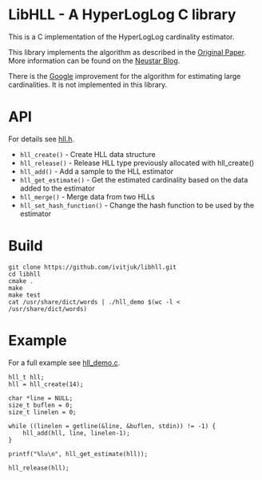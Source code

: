 # LibHLL - A HyperLogLog C library

This is a C implementation of the HyperLogLog cardinality estimator.

This library implements the algorithm as described in the [Original Paper](http://algo.inria.fr/flajolet/Publications/FlFuGaMe07.pdf). More information can be found on the [Neustar Blog](https://research.neustar.biz/2012/10/25/sketch-of-the-day-hyperloglog-cornerstone-of-a-big-data-infrastructure/).

There is the [Google](http://static.googleusercontent.com/media/research.google.com/en//pubs/archive/40671.pdf) improvement for the algorithm for estimating large cardinalities. It is not implemented in this library.

# API

For details see [hll.h](https://github.com/ivitjuk/libhll/blob/master/hll/hll.h).

* `hll_create()` - Create HLL data structure
* `hll_release()` - Release HLL type previously allocated with hll_create()
* `hll_add()` - Add a sample to the HLL estimator
* `hll_get_estimate()` - Get the estimated cardinality based on the data added to the estimator
* `hll_merge()` - Merge data from two HLLs
* `hll_set_hash_function()` - Change the hash function to be used by the estimator

# Build

```
git clone https://github.com/ivitjuk/libhll.git
cd libhll
cmake .
make
make test
cat /usr/share/dict/words | ./hll_demo $(wc -l < /usr/share/dict/words)
```

# Example

For a full example see [hll_demo.c](https://github.com/ivitjuk/libhll/blob/master/hll_demo.c).

```
hll_t hll;
hll = hll_create(14);

char *line = NULL;
size_t buflen = 0;
size_t linelen = 0;

while ((linelen = getline(&line, &buflen, stdin)) != -1) {
    hll_add(hll, line, linelen-1);
}

printf("%lu\n", hll_get_estimate(hll));

hll_release(hll);

```
